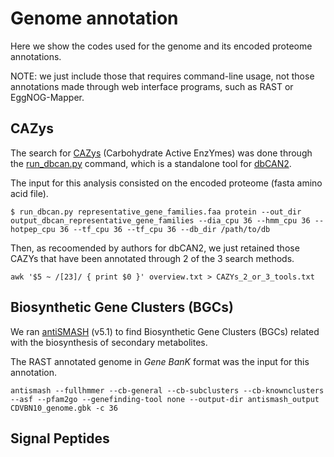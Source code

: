 # Genome annotation

Here we show the codes used for the genome and its encoded proteome annotations. 

NOTE: we just include those that requires command-line usage, not those annotations made through web interface programs, such as RAST or EggNOG-Mapper.

## CAZys

The search for [CAZys](http://www.cazy.org/) (Carbohydrate Active EnzYmes) was done through the [run_dbcan.py](https://github.com/linnabrown/run_dbcan) command, which is a standalone tool for [dbCAN2](https://bcb.unl.edu/dbCAN2/).

The input for this analysis consisted on the encoded proteome (fasta amino acid file).

~~~
$ run_dbcan.py representative_gene_families.faa protein --out_dir output_dbcan_representative_gene_families --dia_cpu 36 --hmm_cpu 36 --hotpep_cpu 36 --tf_cpu 36 --tf_cpu 36 --db_dir /path/to/db
~~~

Then, as recoomended by authors for dbCAN2, we just retained those CAZYs that have been annotated through 2 of the 3 search methods. 

~~~
awk '$5 ~ /[23]/ { print $0 }' overview.txt > CAZYs_2_or_3_tools.txt
~~~

## Biosynthetic Gene Clusters (BGCs)

We ran [antiSMASH](https://docs.antismash.secondarymetabolites.org/) (v5.1) to find Biosynthetic Gene Clusters (BGCs) related with the biosynthesis of secondary metabolites.

The RAST annotated genome in *Gene BanK* format was the input for this annotation.

~~~
antismash --fullhmmer --cb-general --cb-subclusters --cb-knownclusters --asf --pfam2go --genefinding-tool none --output-dir antismash_output CDVBN10_genome.gbk -c 36
~~~

## Signal Peptides

